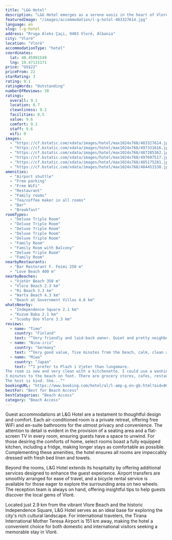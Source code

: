 ```yaml
---
title: "L&G Hotel"
description: "L&G Hotel emerges as a serene oasis in the heart of Vlorë, merely a stone's throw away from the pristine Vjetër Beach."
featuredImage: "/images/accommodation/l-g-hotel-483327614.jpg"
language: en
slug: l-g-hotel
address: "Rruga Aleks Çaçi, 9403 Vlorë, Albania"
city: "Vlorë"
location: "Vlorë"
accommodationType: "hotel"
coordinates:
  lat: 40.45991549
  lng: 19.47115171
price: "US$22"
priceFrom: 22
starRating: 3
rating: 9.1
ratingWords: "Outstanding"
numberOfReviews: 30
ratings:
  overall: 9.1
  location: 8.7
  cleanliness: 9.1
  facilities: 8.5
  value: 9.6
  comfort: 9.1
  staff: 9.6
  wifi: 0
images:
  - "https://cf.bstatic.com/xdata/images/hotel/max1024x768/483327614.jpg?k=06f60cd668ad16f086c3cf986e0b156a13340eaffb51bee085844bbc33d38b07&o=&hp=1"
  - "https://cf.bstatic.com/xdata/images/hotel/max1024x768/497331616.jpg?k=32b19d1cfb655e1a6b2b872e7486732f2452b803d5e2937bec1b40ce61b3b297&o=&hp=1"
  - "https://cf.bstatic.com/xdata/images/hotel/max1024x768/487285362.jpg?k=72557825065cca7d895b62bfee20d2d1d64d28d9ff2a16828bf3c897c4ab8199&o=&hp=1"
  - "https://cf.bstatic.com/xdata/images/hotel/max1024x768/497697517.jpg?k=084f3ef2f7b8fcf3a62608e44b681e14d3a25fe1f806ade3a19eb82c2fba0624&o=&hp=1"
  - "https://cf.bstatic.com/xdata/images/hotel/max1024x768/485175281.jpg?k=b28b297f5d78345c7230f2187fbf32ae77659dd5f76587fb99fe656f21ba17d5&o=&hp=1"
  - "https://cf.bstatic.com/xdata/images/hotel/max1024x768/484451538.jpg?k=55a1a60f8abb9bfce7853a1e4dd83adcbde6c541bc30b5bad202a462438a06ce&o=&hp=1"
amenities:
  - "Airport shuttle"
  - "Free parking"
  - "Free WiFi"
  - "Restaurant"
  - "Family rooms"
  - "Tea/coffee maker in all rooms"
  - "Bar"
  - "Breakfast"
roomTypes:
  - "Deluxe Triple Room"
  - "Deluxe Triple Room"
  - "Deluxe Triple Room"
  - "Deluxe Triple Room"
  - "Deluxe Triple Room"
  - "Family Room"
  - "Family Room with Balcony"
  - "Deluxe Triple Room"
  - "Family Room"
nearbyRestaurants:
  - "Bar Restorant F. Feimi 250 m"
  - "Love Beach 400 m"
nearbyBeaches:
  - "Vjetër Beach 350 m"
  - "Vlore Beach 2.3 km"
  - "Ri Beach 3.3 km"
  - "Narta Beach 4.3 km"
  - "Beach at Government Villas 4.6 km"
whatsNearby:
  - "Independence Square 2.1 km"
  - "Kuzum Baba 2.1 km"
  - "Scooby Doo Vlore 3.3 km"
reviews:
  - name: "Timo"
    country: "Finland"
    text: "“Very friendly and laid-back owner. Quiet and pretty neighbourhood next to the beach and the beautiful pinewood forest. Large apartment with everything you need. The mountain and sea view from the balcony is wonderful. I stayed 5 nights and enjoyed...”"
  - name: "Nina-iris"
    country: "Germany"
    text: "“Very good value, five minutes from the beach, calm, clean and Mountain View. Friendly and welcoming staff, I hope to be back in the future.”"
  - name: "Miwa"
    country: "Japan"
    text: "“I prefer to Plazh i Vjeter than lungomare.
The room is new and very clean with a kitchenette. I could use a washing machine, too.
3 minutes to the beach on foot. There are grocery stores, cafes, restaurants close by.
The host is kind. She...”"
bookingURL: "https://www.booking.com/hotel/al/l-amp-g.en-gb.html?aid=8035640"
bestFor: "Best for Beach Access"
bestCategories: "Beach Access"
category: "Beach Access"
---
```


Guest accommodations at L&G Hotel are a testament to thoughtful design and comfort. Each air-conditioned room is a private retreat, offering free WiFi and en-suite bathrooms for the utmost privacy and convenience. The attention to detail is evident in the provision of a seating area and a flat-screen TV in every room, ensuring guests have a space to unwind. For those desiring the comforts of home, select rooms boast a fully equipped kitchen, including a fridge, making longer stays as comfortable as possible. Complementing these amenities, the hotel ensures all rooms are impeccably dressed with fresh bed linen and towels.

Beyond the rooms, L&G Hotel extends its hospitality by offering additional services designed to enhance the guest experience. Airport transfers are smoothly arranged for ease of travel, and a bicycle rental service is available for those eager to explore the surrounding area on two wheels. The reception team is always on hand, offering insightful tips to help guests discover the local gems of Vlorë.

Located just 2.9 km from the vibrant Vlore Beach and the historic Independence Square, L&G Hotel serves as an ideal base for exploring the city's rich cultural landscape. For international travelers, the Tirana International Mother Teresa Airport is 151 km away, making the hotel a convenient choice for both domestic and international visitors seeking a memorable stay in Vlorë.